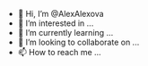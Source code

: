 - 👋 Hi, I’m @AlexAlexova
- 👀 I’m interested in ...
- 🌱 I’m currently learning ...
- 💞️ I’m looking to collaborate on ...
- 📫 How to reach me ...

<!---
AlexAlexova/AlexAlexova is a ✨ special ✨ repository because its `README.md` (this file) appears on your GitHub profile.
You can click the Preview link to take a look at your changes.
--->
